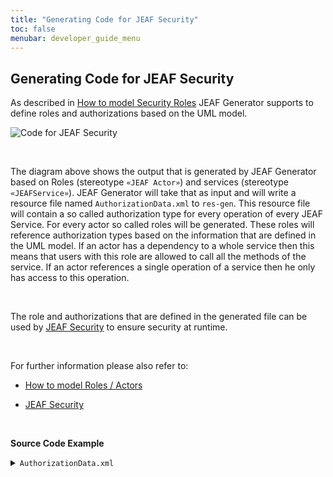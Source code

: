 ```yaml
---
title: "Generating Code for JEAF Security"
toc: false
menubar: developer_guide_menu
---
```


## Generating Code for JEAF Security

As described in [How to model Security Roles](/uml-modeling-guide/how-tos/how-to-model-security-roles) JEAF Generator supports to define roles and authorizations based on the UML model.

![Code for JEAF Security](/images/code_for_jeaf_security.png)

<br>

The diagram above shows the output that is generated by JEAF Generator based on Roles (stereotype `«JEAF Actor»`) and services (stereotype `«JEAFService»`). JEAF Generator will take that as input and will write a resource file named `AuthorizationData.xml` to `res-gen`. This resource file will contain a so called authorization type for every operation of every JEAF Service. For every actor so called roles will be generated. These roles will reference authorization types based on the information that are defined in the UML model. If an actor has a dependency to a whole service then this means that users with this role are allowed to call all the methods of the service. If an actor references a single operation of a service then he only has access to this operation.

<br>

The role and authorizations that are defined in the generated file can be used by [JEAF Security](https://anaptecs.atlassian.net/wiki/spaces/JEAF/pages/546210729 "https://anaptecs.atlassian.net/wiki/spaces/JEAF/pages/546210729") to ensure security at runtime.

<br>

For further information please also refer to:

- [How to model Roles / Actors](/uml-modeling-guide/how-tos/how-to-model-security-roles)

- [JEAF Security](https://anaptecs.atlassian.net/wiki/spaces/JEAF/pages/546210729 "https://anaptecs.atlassian.net/wiki/spaces/JEAF/pages/546210729")

<br>

**Source Code Example**
<details>
  <summary><code>AuthorizationData.xml</code></summary>
  <script src="https://emgithub.com/embed-v2.js?target=https%3A%2F%2Fgithub.com%2Fanaptecs%2Fjeaf-generator-samples%2Fblob%2Fmain%2Faccounting-services-impl-runtime%2Fsrc-gen%2Fmain%2Fresources%2FAuthorizationData.xml&style=base16%2Fatelier-forest-light&type=code&showBorder=on&showFileMeta=on&showFullPath=on&showCopy=on"></script>
</details>

